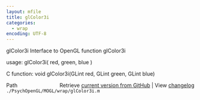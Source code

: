 ```yaml
---
layout: mfile
title: glColor3i
categories:
  - wrap
encoding: UTF-8
---
```


glColor3i  Interface to OpenGL function glColor3i

usage:  glColor3i\( red, green, blue \)

C function:  void glColor3i\(GLint red, GLint green, GLint blue\)


<div class="code_header" style="text-align:right;">
  <span style="float:left;">Path&nbsp;&nbsp;</span> <span class="counter">Retrieve <a href=
  "https://raw.github.com/Psychtoolbox-3/Psychtoolbox-3/beta/./PsychOpenGL/MOGL/wrap/glColor3i.m">current version from GitHub</a> | View <a href=
  "https://github.com/Psychtoolbox-3/Psychtoolbox-3/commits/beta/./PsychOpenGL/MOGL/wrap/glColor3i.m">changelog</a></span>
</div>
<div class="code">
  <code>./PsychOpenGL/MOGL/wrap/glColor3i.m</code>
</div>
